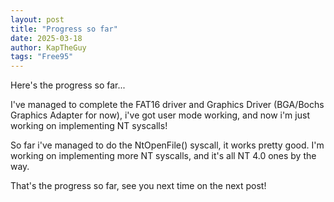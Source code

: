 ```yaml
---
layout: post
title: "Progress so far"
date: 2025-03-18
author: KapTheGuy
tags: "Free95"
---
```


Here's the progress so far...

I've managed to complete the FAT16 driver and Graphics Driver (BGA/Bochs Graphics Adapter for now), i've got user mode working, and now i'm just working on implementing NT syscalls!

So far i've managed to do the NtOpenFile() syscall, it works pretty good. I'm working on implementing more NT syscalls, and it's all NT 4.0 ones by the way.

That's the progress so far, see you next time on the next post!
